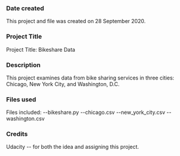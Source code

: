 ### Date created
This project and file was created on 28 September 2020.

### Project Title
Project Title: Bikeshare Data

### Description
This project examines data from bike sharing services in three cities: Chicago, New York City, and Washington, D.C.

### Files used
Files included:
--bikeshare.py
--chicago.csv
--new_york_city.csv
--washington.csv

### Credits
Udacity -- for both the idea and assigning this project.
